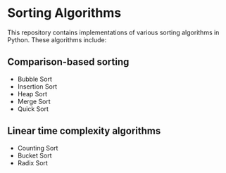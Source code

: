 # Sorting Algorithms

This repository contains implementations of various sorting algorithms in Python. These algorithms include:

## Comparison-based sorting
- Bubble Sort
- Insertion Sort
- Heap Sort
- Merge Sort
- Quick Sort

## Linear time complexity algorithms  
- Counting Sort
- Bucket Sort
- Radix Sort
